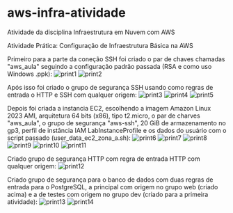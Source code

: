 # aws-infra-atividade
Atividade da disciplina Infraestrutura em Nuvem com AWS

Atividade Prática: Configuração de Infraestrutura Básica na AWS

Primeiro para a parte da coneção SSH foi criado o par de chaves chamadas "aws_aula" seguindo a configuração padrão passada (RSA e como uso Windows .ppk):
![print1](AWS%20Prints/AWS_PRINT_1.png)
![print2](AWS%20Prints/AWS_PRINT_2.png)

Após isso foi criado o grupo de segurança SSH usando como regras de entrada o HTTP e SSH com qualquer origem:
![print3](AWS%20Prints/AWS_PRINT_3.png)
![print4](AWS%20Prints/AWS_PRINT_4.png)
![print5](AWS%20Prints/AWS_PRINT_5.png)

Depois foi criada a instancia EC2, escolhendo a imagem Amazon Linux 2023 AMI, arquitetura 64 bits (x86), tipo t2.micro, o par de charves "aws_aula", o grupo de segurança "aws-ssh", 20 GiB de armazenamento no gp3, perfil de instância IAM LabInstanceProfile e os dados do usuário com o script passado (user_data_ec2_zona_a.sh):
![print6](AWS%20Prints/AWS_PRINT_6.png)
![print7](AWS%20Prints/AWS_PRINT_7.png)
![print8](AWS%20Prints/AWS_PRINT_8.png)
![print9](AWS%20Prints/AWS_PRINT_9.png)
![print10](AWS%20Prints/AWS_PRINT_10.png)
![print11](AWS%20Prints/AWS_PRINT_11.png)

Criado grupo de segurança HTTP com regra de entrada HTTP com qualquer origem:
![print12](AWS%20Prints/AWS_PRINT_12.png)

Criado grupo de segurança para o banco de dados com duas regras de entrada para o PostgreSQL, a principal com origem no grupo web (criado acima) e a de testes com origem no grupo dev (criado para a primeira atividade):
![print13](AWS%20Prints/AWS_PRINT_13.png)
![print14](AWS%20Prints/AWS_PRINT_14.png)
